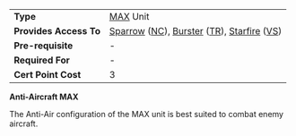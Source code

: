 |                        |                                                                                                                                                                                                          |
| ---------------------- | -------------------------------------------------------------------------------------------------------------------------------------------------------------------------------------------------------- |
| **Type**               | [MAX](../armor/Mechanized_Assault_Exo-Suit.md) Unit                                                                                                                                                      |
| **Provides Access To** | [Sparrow](../armor/Sparrow.md) ([NC](../etc/New_Conglomerate.md)), [Burster](../armor/Burster.md) ([TR](../etc/Terran_Republic.md)), [Starfire](../armor/Starfire.md) ([VS](../etc/Vanu_Sovereignty.md)) |
| **Pre-requisite**      | \-                                                                                                                                                                                                       |
| **Required For**       | \-                                                                                                                                                                                                       |
| **Cert Point Cost**    | 3                                                                                                                                                                                                        |

**Anti-Aircraft MAX**

The Anti-Air configuration of the MAX unit is best suited to combat enemy
aircraft.


